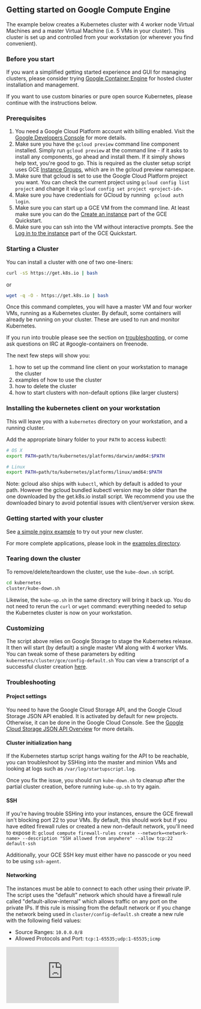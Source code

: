 ## Getting started on Google Compute Engine

The example below creates a Kubernetes cluster with 4 worker node Virtual Machines and a master Virtual Machine (i.e. 5 VMs in your cluster). This cluster is set up and controlled from your workstation (or wherever you find convenient).

### Before you start

If you want a simplified getting started experience and GUI for managing clusters, please consider trying [Google Container Engine](https://cloud.google.com/container-engine/) for hosted cluster installation and management.

If you want to use custom binaries or pure open source Kubernetes, please continue with the instructions below.

### Prerequisites

1. You need a Google Cloud Platform account with billing enabled. Visit the [Google Developers Console](http://cloud.google.com/console) for more details.
1. Make sure you have the `gcloud preview` command line component installed. Simply run `gcloud preview` at the command line - if it asks to install any components, go ahead and install them. If it simply shows help text, you're good to go. This is required as the cluster setup script uses GCE [Instance Groups](https://cloud.google.com/compute/docs/instance-groups/), which are in the gcloud preview namespace.
1. Make sure that gcloud is set to use the Google Cloud Platform project you want. You can check the current project using `gcloud config list project` and change it via `gcloud config set project <project-id>`.
1. Make sure you have credentials for GCloud by running ` gcloud auth login`.
1. Make sure you can start up a GCE VM from the command line.  At least make sure you can do the [Create an instance](https://cloud.google.com/compute/docs/quickstart#create_an_instance) part of the GCE Quickstart.
1. Make sure you can ssh into the VM without interactive prompts.  See the [Log in to the instance](https://cloud.google.com/compute/docs/quickstart#ssh) part of the GCE Quickstart.

### Starting a Cluster

You can install a cluster with one of two one-liners:

```bash
curl -sS https://get.k8s.io | bash
```

or

```bash
wget -q -O - https://get.k8s.io | bash
```

Once this command completes, you will have a master VM and four worker VMs, running as a Kubernetes cluster. By default, some containers will already be running on your cluster. These are used to run and monitor Kubernetes.

If you run into trouble please see the section on [troubleshooting](gce.md#troubleshooting), or come ask questions on IRC at #google-containers on freenode.

The next few steps will show you:

1. how to set up the command line client on your workstation to manage the cluster
1. examples of how to use the cluster
1. how to delete the cluster
1. how to start clusters with non-default options (like larger clusters)

### Installing the kubernetes client on your workstation

This will leave you with a ```kubernetes``` directory on your workstation, and a running cluster.

Add the appropriate binary folder to your ```PATH``` to access kubectl:

```bash
# OS X
export PATH=path/to/kubernetes/platforms/darwin/amd64:$PATH

# Linux
export PATH=path/to/kubernetes/platforms/linux/amd64:$PATH
```

Note: gcloud also ships with ```kubectl```, which by default is added to your path.
However the gcloud bundled kubectl version may be older than the one downloaded by the
get.k8s.io install script. We recommend you use the downloaded binary to avoid
potential issues with client/server version skew.

### Getting started with your cluster
See [a simple nginx example](../../examples/simple-nginx.md) to try out your new cluster.

For more complete applications, please look in the [examples directory](../../examples).

### Tearing down the cluster
To remove/delete/teardown the cluster, use the `kube-down.sh` script.

```bash
cd kubernetes
cluster/kube-down.sh
```

Likewise, the `kube-up.sh` in the same directory will bring it back up. You do not need to rerun the `curl` or `wget` command: everything needed to setup the Kubernetes cluster is now on your workstation.

### Customizing

The script above relies on Google Storage to stage the Kubernetes release. It
then will start (by default) a single master VM along with 4 worker VMs.  You
can tweak some of these parameters by editing `kubernetes/cluster/gce/config-default.sh`
You can view a transcript of a successful cluster creation
[here](https://gist.github.com/satnam6502/fc689d1b46db9772adea).

### Troubleshooting

#### Project settings

You need to have the Google Cloud Storage API, and the Google Cloud Storage
JSON API enabled. It is activated by default for new projects. Otherwise, it
can be done in the Google Cloud Console.  See the [Google Cloud Storage JSON
API Overview](https://cloud.google.com/storage/docs/json_api/) for more
details.

#### Cluster initialization hang

If the Kubernetes startup script hangs waiting for the API to be reachable, you can troubleshoot by SSHing into the master and minion VMs and looking at logs such as `/var/log/startupscript.log`.

Once you fix the issue, you should run `kube-down.sh` to cleanup after the partial cluster creation, before running `kube-up.sh` to try again.

#### SSH

If you're having trouble SSHing into your instances, ensure the GCE firewall
isn't blocking port 22 to your VMs.  By default, this should work but if you
have edited firewall rules or created a new non-default network, you'll need to
expose it: `gcloud compute firewall-rules create --network=<network-name>
--description "SSH allowed from anywhere" --allow tcp:22 default-ssh`

Additionally, your GCE SSH key must either have no passcode or you need to be
using `ssh-agent`.

#### Networking

The instances must be able to connect to each other using their private IP. The
script uses the "default" network which should have a firewall rule called
"default-allow-internal" which allows traffic on any port on the private IPs.
If this rule is missing from the default network or if you change the network
being used in `cluster/config-default.sh` create a new rule with the following
field values:

* Source Ranges: `10.0.0.0/8`
* Allowed Protocols and Port: `tcp:1-65535;udp:1-65535;icmp`


[![Analytics](https://kubernetes-site.appspot.com/UA-36037335-10/GitHub/docs/getting-started-guides/gce.md?pixel)]()
